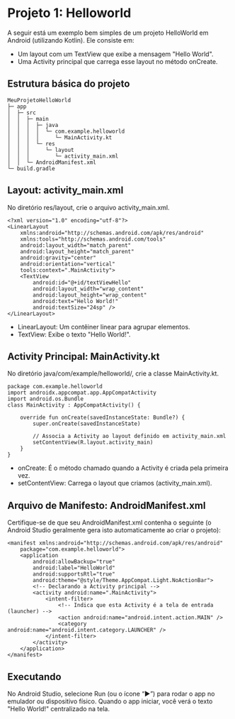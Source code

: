# Projeto 1: Helloworld

A seguir está um exemplo bem simples de um projeto HelloWorld em Android (utilizando Kotlin). Ele consiste em:

- Um layout com um TextView que exibe a mensagem "Hello World".
- Uma Activity principal que carrega esse layout no método onCreate.

## Estrutura básica do projeto

```
MeuProjetoHelloWorld
├─ app
│  ├─ src
│  │  ├─ main
│  │  │  ├─ java
│  │  │  │  └─ com.example.helloworld
│  │  │  │     └─ MainActivity.kt
│  │  │  └─ res
│  │  │     └─ layout
│  │  │        └─ activity_main.xml
│  │  └─ AndroidManifest.xml
└─ build.gradle
```

## Layout: activity_main.xml
No diretório res/layout, crie o arquivo activity_main.xml.

```
<?xml version="1.0" encoding="utf-8"?>
<LinearLayout 
    xmlns:android="http://schemas.android.com/apk/res/android"
    xmlns:tools="http://schemas.android.com/tools"
    android:layout_width="match_parent"
    android:layout_height="match_parent"
    android:gravity="center"
    android:orientation="vertical"
    tools:context=".MainActivity">
    <TextView
        android:id="@+id/textViewHello"
        android:layout_width="wrap_content"
        android:layout_height="wrap_content"
        android:text="Hello World!"
        android:textSize="24sp" />
</LinearLayout>
```

- LinearLayout: Um contêiner linear para agrupar elementos.
- TextView: Exibe o texto "Hello World!".

## Activity Principal: MainActivity.kt
No diretório java/com/example/helloworld/, crie a classe MainActivity.kt.

```
package com.example.helloworld
import androidx.appcompat.app.AppCompatActivity
import android.os.Bundle
class MainActivity : AppCompatActivity() {
    
    override fun onCreate(savedInstanceState: Bundle?) {
        super.onCreate(savedInstanceState)
        
        // Associa a Activity ao layout definido em activity_main.xml
        setContentView(R.layout.activity_main)
    }
}
```

- onCreate: É o método chamado quando a Activity é criada pela primeira vez.
- setContentView: Carrega o layout que criamos (activity_main.xml).

## Arquivo de Manifesto: AndroidManifest.xml
Certifique-se de que seu AndroidManifest.xml contenha o seguinte (o Android Studio geralmente gera isto automaticamente ao criar o projeto):

```
<manifest xmlns:android="http://schemas.android.com/apk/res/android"
    package="com.example.helloworld">
    <application
        android:allowBackup="true"
        android:label="HelloWorld"
        android:supportsRtl="true"
        android:theme="@style/Theme.AppCompat.Light.NoActionBar">
        <!-- Declarando a Activity principal -->
        <activity android:name=".MainActivity">
            <intent-filter>
                <!-- Indica que esta Activity é a tela de entrada (launcher) -->
                <action android:name="android.intent.action.MAIN" />
                <category android:name="android.intent.category.LAUNCHER" />
            </intent-filter>
        </activity>
    </application>
</manifest>
```

## Executando
No Android Studio, selecione Run (ou o ícone “▶”) para rodar o app no emulador ou dispositivo físico.
Quando o app iniciar, você verá o texto "Hello World!" centralizado na tela.